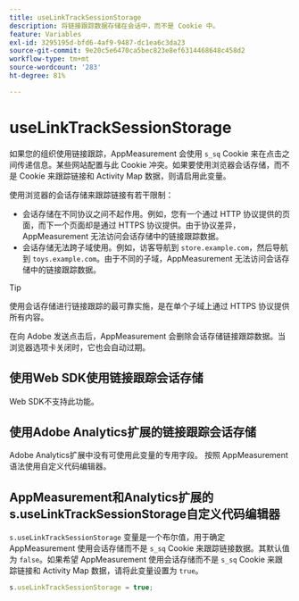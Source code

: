 ```yaml
---
title: useLinkTrackSessionStorage
description: 将链接跟踪数据存储在会话中，而不是 Cookie 中。
feature: Variables
exl-id: 3295195d-bfd6-4af9-9487-dc1ea6c3da23
source-git-commit: 9e20c5e6470ca5bec823e8ef6314468648c458d2
workflow-type: tm+mt
source-wordcount: '283'
ht-degree: 81%

---
```


# useLinkTrackSessionStorage

如果您的组织使用链接跟踪，AppMeasurement 会使用 `s_sq` Cookie 来在点击之间传递信息。某些网站配置与此 Cookie 冲突。如果要使用浏览器会话存储，而不是 Cookie 来跟踪链接和 Activity Map 数据，则请启用此变量。

使用浏览器的会话存储来跟踪链接有若干限制：

* 会话存储在不同协议之间不起作用。例如，您有一个通过 HTTP 协议提供的页面，而下一个页面却是通过 HTTPS 协议提供。由于协议差异，AppMeasurement 无法访问会话存储中的链接跟踪数据。
* 会话存储无法跨子域使用。例如，访客导航到 `store.example.com`，然后导航到 `toys.example.com`。由于不同的子域，AppMeasurement 无法访问会话存储中的链接跟踪数据。

>[!TIP]
>
>使用会话存储进行链接跟踪的最可靠实施，是在单个子域上通过 HTTPS 协议提供所有内容。

在向 Adobe 发送点击后，AppMeasurement 会删除会话存储链接跟踪数据。当浏览器选项卡关闭时，它也会自动过期。

## 使用Web SDK使用链接跟踪会话存储

Web SDK不支持此功能。

## 使用Adobe Analytics扩展的链接跟踪会话存储

Adobe Analytics扩展中没有可使用此变量的专用字段。 按照 AppMeasurement 语法使用自定义代码编辑器。

## AppMeasurement和Analytics扩展的s.useLinkTrackSessionStorage自定义代码编辑器

`s.useLinkTrackSessionStorage` 变量是一个布尔值，用于确定 AppMeasurement 使用会话存储而不是 `s_sq` Cookie 来跟踪链接数据。其默认值为 `false`。如果希望 AppMeasurement 使用会话存储而不是 `s_sq` Cookie 来跟踪链接和 Activity Map 数据，请将此变量设置为 `true`。

```js
s.useLinkTrackSessionStorage = true;
```
